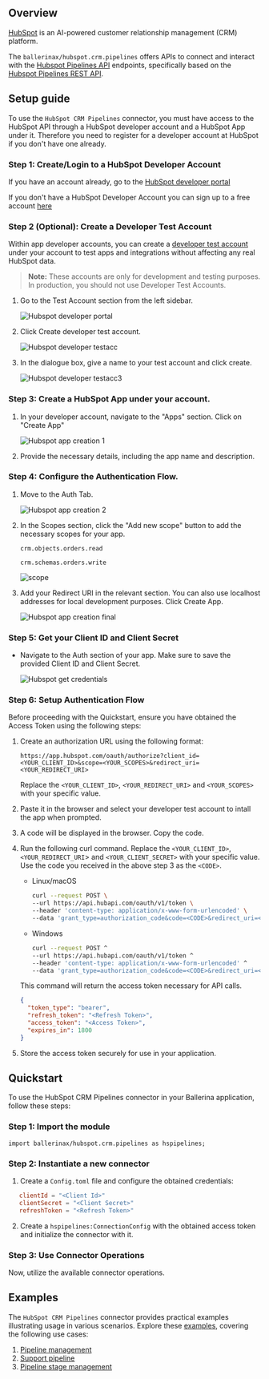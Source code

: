 ## Overview

[HubSpot](https://www.hubspot.com/our-story) is an AI-powered customer relationship management (CRM) platform. 

The `ballerinax/hubspot.crm.pipelines` offers APIs to connect and interact with the [Hubspot Pipelines API](https://developers.hubspot.com/docs/guides/api/crm/pipelines) endpoints, specifically based on the [Hubspot Pipelines REST API](https://developers.hubspot.com/docs/reference/api/overview).

## Setup guide

To use the `HubSpot CRM Pipelines` connector, you must have access to the HubSpot API through a HubSpot developer account and a HubSpot App under it. Therefore you need to register for a developer account at HubSpot if you don't have one already.

### Step 1: Create/Login to a HubSpot Developer Account

If you have an account already, go to the [HubSpot developer portal](https://app.hubspot.com/)

If you don't have a HubSpot Developer Account you can sign up to a free account [here](https://developers.hubspot.com/get-started)

### Step 2 (Optional): Create a Developer Test Account

Within app developer accounts, you can create a [developer test account](https://developers.hubspot.com/beta-docs/getting-started/account-types#developer-test-accounts) under your account to test apps and integrations without affecting any real HubSpot data.

> **Note:** These accounts are only for development and testing purposes. In production, you should not use Developer Test Accounts.

1. Go to the Test Account section from the left sidebar.

   ![Hubspot developer portal](/docs/resources/test_acc_1.png)

2. Click Create developer test account.

   ![Hubspot developer testacc](/docs/resources/test_acc_2.png)

3. In the dialogue box, give a name to your test account and click create.

   ![Hubspot developer testacc3](/docs/resources/test_acc_3.png)

### Step 3: Create a HubSpot App under your account.

1. In your developer account, navigate to the "Apps" section. Click on "Create App"

   ![Hubspot app creation 1](/docs/resources/create_app_1.png)

2. Provide the necessary details, including the app name and description.

### Step 4: Configure the Authentication Flow.

1. Move to the Auth Tab.

   ![Hubspot app creation 2](/docs/resources/create_app_2.png)

2. In the Scopes section, click the "Add new scope" button to add the necessary scopes for your app.

   `crm.objects.orders.read`

   `crm.schemas.orders.write`
   
   ![scope](/docs/resources/scope.png)
4. Add your Redirect URI in the relevant section. You can also use localhost addresses for local development purposes. Click Create App.

   ![Hubspot app creation final](/docs/resources/create_app_final.png)

### Step 5: Get your Client ID and Client Secret

- Navigate to the Auth section of your app. Make sure to save the provided Client ID and Client Secret.

   ![Hubspot get credentials](/docs/resources/get_credentials.png)

### Step 6: Setup Authentication Flow

Before proceeding with the Quickstart, ensure you have obtained the Access Token using the following steps:

1. Create an authorization URL using the following format:

   ```
   https://app.hubspot.com/oauth/authorize?client_id=<YOUR_CLIENT_ID>&scope=<YOUR_SCOPES>&redirect_uri=<YOUR_REDIRECT_URI>
   ```

   Replace the `<YOUR_CLIENT_ID>`, `<YOUR_REDIRECT_URI>` and `<YOUR_SCOPES>` with your specific value.

2. Paste it in the browser and select your developer test account to intall the app when prompted.

3. A code will be displayed in the browser. Copy the code.

4. Run the following curl command. Replace the `<YOUR_CLIENT_ID>`, `<YOUR_REDIRECT_URI`> and `<YOUR_CLIENT_SECRET>` with your specific value. Use the code you received in the above step 3 as the `<CODE>`.

   - Linux/macOS

     ```bash
     curl --request POST \
     --url https://api.hubapi.com/oauth/v1/token \
     --header 'content-type: application/x-www-form-urlencoded' \
     --data 'grant_type=authorization_code&code=<CODE>&redirect_uri=<YOUR_REDIRECT_URI>&client_id=<YOUR_CLIENT_ID>&client_secret=<YOUR_CLIENT_SECRET>'
     ```

   - Windows

     ```bash
     curl --request POST ^
     --url https://api.hubapi.com/oauth/v1/token ^
     --header 'content-type: application/x-www-form-urlencoded' ^
     --data 'grant_type=authorization_code&code=<CODE>&redirect_uri=<YOUR_REDIRECT_URI>&client_id=<YOUR_CLIENT_ID>&client_secret=<YOUR_CLIENT_SECRET>'
     ```

   This command will return the access token necessary for API calls.

   ```json
   {
     "token_type": "bearer",
     "refresh_token": "<Refresh Token>",
     "access_token": "<Access Token>",
     "expires_in": 1800
   }
   ```

5. Store the access token securely for use in your application.

## Quickstart


To use the HubSpot CRM Pipelines connector in your Ballerina application, follow these steps:

### Step 1: Import the module
```ballerina
import ballerinax/hubspot.crm.pipelines as hspipelines;
```

### Step 2: Instantiate a new connector

1. Create a `Config.toml` file and configure the obtained credentials:
```toml
   clientId = "<Client Id>"
   clientSecret = "<Client Secret>"
   refreshToken = "<Refresh Token>"
```
2. Create a `hspipelines:ConnectionConfig` with the obtained access token and initialize the connector with it.

### Step 3: Use Connector Operations

Now, utilize the available connector operations.

## Examples

The `HubSpot CRM Pipelines` connector provides practical examples illustrating usage in various scenarios. Explore these [examples](https://github.com/ballerina-platform/module-ballerinax-hubspot.crm.pipelines/tree/9a23607e3c2bb8c638e2c41c47b3cdd04562a203/examples), covering the following use cases:

1. [Pipeline management](../examples/Pipeline-management/main.bal)
2. [Support pipeline](../examples/Support-pipeline/main.bal)
3. [Pipeline stage management](../examples/Pipeline-stage-management/main.bal)

